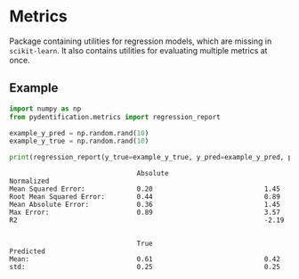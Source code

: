 # Metrics

Package containing utilities for regression models, which are missing in `scikit-learn`. It also contains utilities for
evaluating multiple metrics at once. 

## Example
```python
import numpy as np
from pydentification.metrics import regression_report

example_y_pred = np.random.rand(10)
example_y_true = np.random.rand(10)

print(regression_report(y_true=example_y_true, y_pred=example_y_pred, precision=2))
```

```text
                                Absolute                        Normalized                      
Mean Squared Error:             0.20                            1.45                            
Root Mean Squared Error:        0.44                            0.89                            
Mean Absolute Error:            0.36                            1.45                            
Max Error:                      0.89                            3.57                            
R2                                                              -2.19                           


                                True                            Predicted                       
Mean:                           0.61                            0.42                            
std:                            0.25                            0.25    
```
